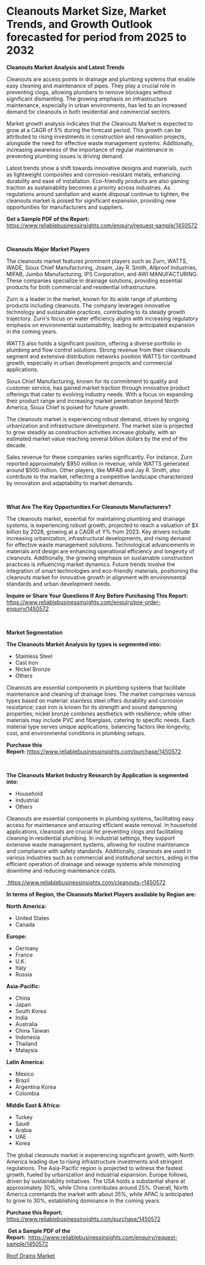 <p><h1>Cleanouts Market Size, Market Trends, and Growth Outlook forecasted for period from 2025 to 2032</h1></p><p><strong>Cleanouts Market Analysis and Latest Trends</strong></p>
<p><p>Cleanouts are access points in drainage and plumbing systems that enable easy cleaning and maintenance of pipes. They play a crucial role in preventing clogs, allowing plumbers to remove blockages without significant dismantling. The growing emphasis on infrastructure maintenance, especially in urban environments, has led to an increased demand for cleanouts in both residential and commercial sectors.</p><p>Market growth analysis indicates that the Cleanouts Market is expected to grow at a CAGR of 5% during the forecast period. This growth can be attributed to rising investments in construction and renovation projects, alongside the need for effective waste management systems. Additionally, increasing awareness of the importance of regular maintenance in preventing plumbing issues is driving demand. </p><p>Latest trends show a shift towards innovative designs and materials, such as lightweight composites and corrosion-resistant metals, enhancing durability and ease of installation. Eco-friendly products are also gaining traction as sustainability becomes a priority across industries. As regulations around sanitation and waste disposal continue to tighten, the cleanouts market is poised for significant expansion, providing new opportunities for manufacturers and suppliers.</p></p>
<p><strong>Get a Sample PDF of the Report:&nbsp;</strong> <a href="https://www.reliablebusinessinsights.com/enquiry/request-sample/1450572?utm_campaign=2275&utm_medium=2&utm_source=Github&utm_content=ia&utm_term=21022025&utm_id=cleanouts">https://www.reliablebusinessinsights.com/enquiry/request-sample/1450572</a></p>
<p>&nbsp;</p>
<p><strong>Cleanouts Major Market Players</strong></p>
<p><p>The cleanouts market features prominent players such as Zurn, WATTS, WADE, Sioux Chief Manufacturing, Josam, Jay R. Smith, Allproof Industries, MIFAB, Jumbo Manufacturing, IPS Corporation, and AWI MANUFACTURING. These companies specialize in drainage solutions, providing essential products for both commercial and residential infrastructure.</p><p>Zurn is a leader in the market, known for its wide range of plumbing products including cleanouts. The company leverages innovative technology and sustainable practices, contributing to its steady growth trajectory. Zurn's focus on water efficiency aligns with increasing regulatory emphasis on environmental sustainability, leading to anticipated expansion in the coming years.</p><p>WATTS also holds a significant position, offering a diverse portfolio in plumbing and flow control solutions. Strong revenue from their cleanouts segment and extensive distribution networks position WATTS for continued growth, especially in urban development projects and commercial applications.  </p><p>Sioux Chief Manufacturing, known for its commitment to quality and customer service, has gained market traction through innovative product offerings that cater to evolving industry needs. With a focus on expanding their product range and increasing market penetration beyond North America, Sioux Chief is poised for future growth.</p><p>The cleanouts market is experiencing robust demand, driven by ongoing urbanization and infrastructure development. The market size is projected to grow steadily as construction activities increase globally, with an estimated market value reaching several billion dollars by the end of the decade.</p><p>Sales revenue for these companies varies significantly. For instance, Zurn reported approximately $950 million in revenue, while WATTS generated around $500 million. Other players, like MIFAB and Jay R. Smith, also contribute to the market, reflecting a competitive landscape characterized by innovation and adaptability to market demands.</p></p>
<p>&nbsp;</p>
<p><strong>What Are The Key Opportunities For Cleanouts Manufacturers?</strong></p>
<p><p>The cleanouts market, essential for maintaining plumbing and drainage systems, is experiencing robust growth, projected to reach a valuation of $X billion by 2028, growing at a CAGR of Y% from 2023. Key drivers include increasing urbanization, infrastructural developments, and rising demand for effective waste management solutions. Technological advancements in materials and design are enhancing operational efficiency and longevity of cleanouts. Additionally, the growing emphasis on sustainable construction practices is influencing market dynamics. Future trends involve the integration of smart technologies and eco-friendly materials, positioning the cleanouts market for innovative growth in alignment with environmental standards and urban development needs.</p></p>
<p><strong>Inquire or Share Your Questions If Any Before Purchasing This Report:</strong> <a href="https://www.reliablebusinessinsights.com/enquiry/pre-order-enquiry/1450572?utm_campaign=2275&utm_medium=2&utm_source=Github&utm_content=ia&utm_term=21022025&utm_id=cleanouts">https://www.reliablebusinessinsights.com/enquiry/pre-order-enquiry/1450572</a></p>
<p>&nbsp;</p>
<p><strong>Market Segmentation</strong></p>
<p><strong>The Cleanouts Market Analysis by types is segmented into:</strong></p>
<p><ul><li>Stainless Steel</li><li>Cast Iron</li><li>Nickel Bronze</li><li>Others</li></ul></p>
<p><p>Cleanouts are essential components in plumbing systems that facilitate maintenance and cleaning of drainage lines. The market comprises various types based on material: stainless steel offers durability and corrosion resistance; cast iron is known for its strength and sound dampening properties; nickel bronze combines aesthetics with resilience; while other materials may include PVC and fiberglass, catering to specific needs. Each material type serves unique applications, balancing factors like longevity, cost, and environmental conditions in plumbing setups.</p></p>
<p><strong>Purchase this Report:&nbsp;</strong><a href="https://www.reliablebusinessinsights.com/purchase/1450572?utm_campaign=2275&utm_medium=2&utm_source=Github&utm_content=ia&utm_term=21022025&utm_id=cleanouts">https://www.reliablebusinessinsights.com/purchase/1450572</a></p>
<p>&nbsp;</p>
<p><strong>The Cleanouts Market Industry Research by Application is segmented into:</strong></p>
<p><ul><li>Household</li><li>Industrial</li><li>Others</li></ul></p>
<p><p>Cleanouts are essential components in plumbing systems, facilitating easy access for maintenance and ensuring efficient waste removal. In household applications, cleanouts are crucial for preventing clogs and facilitating cleaning in residential plumbing. In industrial settings, they support extensive waste management systems, allowing for routine maintenance and compliance with safety standards. Additionally, cleanouts are used in various industries such as commercial and institutional sectors, aiding in the efficient operation of drainage and sewage systems while minimizing downtime and reducing maintenance costs.</p></p>
<p><a href="https://www.reliablebusinessinsights.com/cleanouts-r1450572?utm_campaign=2275&utm_medium=2&utm_source=Github&utm_content=ia&utm_term=21022025&utm_id=cleanouts">&nbsp;https://www.reliablebusinessinsights.com/cleanouts-r1450572</a></p>
<p><strong>In terms of Region, the Cleanouts Market Players available by Region are:</strong></p>
<p>
    <p> <strong> North America: </strong>
        <ul>
            <li>United States</li>
            <li>Canada</li>
        </ul>
        </p> 
    <p> <strong> Europe: </strong>
        <ul>
            <li>Germany</li>
            <li>France</li>
            <li>U.K.</li>
            <li>Italy</li>
            <li>Russia</li>
        </ul>
        </p> 
    <p> <strong> Asia-Pacific: </strong>
        <ul>
            <li>China</li>
            <li>Japan</li>
            <li>South Korea</li>
            <li>India</li>
            <li>Australia</li>
            <li>China Taiwan</li>
            <li>Indonesia</li>
            <li>Thailand</li>
            <li>Malaysia</li>
        </ul>
        </p> 
    <p> <strong> Latin America: </strong>
        <ul>
            <li>Mexico</li>
            <li>Brazil</li>
            <li>Argentina Korea</li>
            <li>Colombia</li>
        </ul>
        </p> 
    <p> <strong> Middle East & Africa: </strong>
        <ul>
            <li>Turkey</li>
            <li>Saudi</li>
            <li>Arabia</li>
            <li>UAE</li>
            <li>Korea</li>
        </ul>
    </p>
    </p>
<p><p>The global cleanouts market is experiencing significant growth, with North America leading due to rising infrastructure investments and stringent regulations. The Asia-Pacific region is projected to witness the fastest growth, fueled by urbanization and industrial expansion. Europe follows, driven by sustainability initiatives. The USA holds a substantial share at approximately 30%, while China contributes around 25%. Overall, North America commands the market with about 35%, while APAC is anticipated to grow to 30%, establishing dominance in the coming years.</p></p>
<p><strong>Purchase this Report: </strong><a href="https://www.reliablebusinessinsights.com/purchase/1450572?utm_campaign=2275&utm_medium=2&utm_source=Github&utm_content=ia&utm_term=21022025&utm_id=cleanouts">https://www.reliablebusinessinsights.com/purchase/1450572</a></p>
<p>&nbsp;<strong>Get a Sample PDF of the Report:&nbsp;&nbsp;</strong><a href="https://www.reliablebusinessinsights.com/enquiry/request-sample/1450572?utm_campaign=2275&utm_medium=2&utm_source=Github&utm_content=ia&utm_term=21022025&utm_id=cleanouts">https://www.reliablebusinessinsights.com/enquiry/request-sample/1450572</a></p>
<p><strong></strong></p>
<p><p><a href="https://github.com/maclarensidney/Market-Research-Report-List-1/blob/main/roof-drains-market.md?utm_campaign=2275&utm_medium=2&utm_source=Github&utm_content=ia&utm_term=21022025&utm_id=cleanouts">Roof Drains Market</a></p></p>